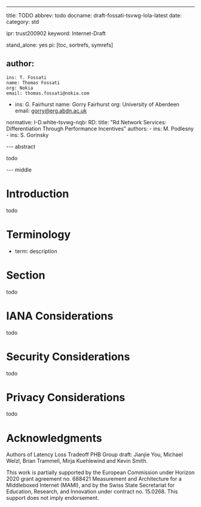 ---
title: TODO
abbrev: todo
docname: draft-fossati-tsvwg-lola-latest
date:
category: std

ipr: trust200902
keyword: Internet-Draft

stand_alone: yes
pi: [toc, sortrefs, symrefs]

author:
  -
    ins: T. Fossati
    name: Thomas Fossati
    org: Nokia
    email: thomas.fossati@nokia.com
  -
    ins: G. Fairhurst
    name: Gorry Fairhurst
    org: University of Aberdeen
    email: gorry@erg.abdn.ac.uk

normative:
    I-D.white-tsvwg-nqb:
    RD:
      title: "Rd Network Services: Differentiation Through Performance Incentives"
      authors:
        -
          ins: M. Podlesny
        -
          ins: S. Gorinsky

--- abstract

todo

--- middle

# Introduction

todo

# Terminology

- term: description

# Section

todo

# IANA Considerations

todo

# Security Considerations

todo

# Privacy Considerations

todo

# Acknowledgments

Authors of Latency Loss Tradeoff PHB Group draft: Jianjie You, Michael Welzl,
Brian Trammell, Mirja Kuehlewind and Kevin Smith.

This work is partially supported by the European Commission under Horizon 2020
grant agreement no. 688421 Measurement and Architecture for a Middleboxed
Internet (MAMI), and by the Swiss State Secretariat for Education, Research,
and Innovation under contract no. 15.0268.  This support does not imply
endorsement. 

